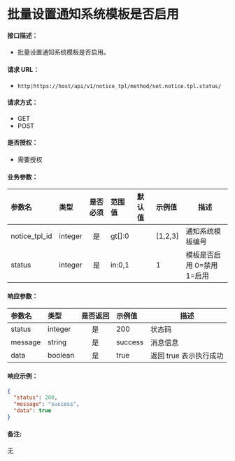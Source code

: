 # 批量设置通知系统模板是否启用

#### 接口描述：
- 批量设置通知系统模板是否启用。

#### 请求 URL：
- `http|https://host/api/v1/notice_tpl/method/set.notice.tpl.status/`

#### 请求方式：
- GET
- POST

#### 是否授权：
- 需要授权

#### 业务参数：
|参数名|类型|是否必须|范围值|默认值|示例值|描述|
|:----|:---|:---:|:-----|:-----|:-----|-----|
|notice_tpl_id |integer |是 |gt[]:0 | |[1,2,3] |通知系统模板编号 |
|status |integer |是 |in:0,1 | |1 |模板是否启用 0=禁用 1=启用 |

#### 响应参数：
|参数名|类型|是否返回|示例值|描述|
|:-----|:-----|:---:|:-----|-----|
|status |integer |是 |200 |状态码 |
|message |string |是 |success |消息信息 |
|data |boolean |是 |true |返回 true 表示执行成功 |

#### 响应示例：
```json
{
  "status": 200,
  "message": "success",
  "data": true
}
```

#### 备注:
无